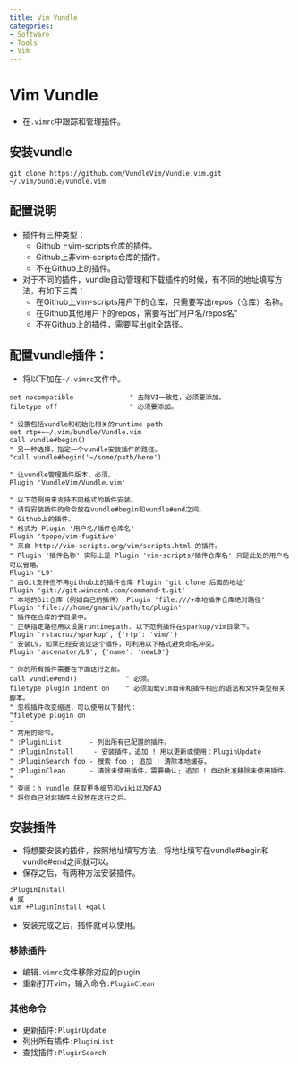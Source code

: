 ```yaml
---
title: Vim Vundle
categories:
- Software
- Tools
- Vim
---
```

# Vim Vundle

- 在`.vimrc`中跟踪和管理插件。

## 安装vundle

```
git clone https://github.com/VundleVim/Vundle.vim.git ~/.vim/bundle/Vundle.vim
```

## 配置说明

- 插件有三种类型：
    - Github上vim-scripts仓库的插件。
    - Github上非vim-scripts仓库的插件。
    - 不在Github上的插件。
- 对于不同的插件，vundle自动管理和下载插件的时候，有不同的地址填写方法，有如下三类：
    - 在Github上vim-scripts用户下的仓库，只需要写出repos（仓库）名称。
    - 在Github其他用户下的repos，需要写出"用户名/repos名"
    - 不在Github上的插件，需要写出git全路径。

## 配置vundle插件：

- 将以下加在`~/.vimrc`文件中。

```
set nocompatible              " 去除VI一致性，必须要添加。
filetype off                  " 必须要添加。

" 设置包括vundle和初始化相关的runtime path
set rtp+=~/.vim/bundle/Vundle.vim
call vundle#begin()
" 另一种选择，指定一个vundle安装插件的路径。
"call vundle#begin('~/some/path/here')

" 让vundle管理插件版本，必须。
Plugin 'VundleVim/Vundle.vim'

" 以下范例用来支持不同格式的插件安装。
" 请将安装插件的命令放在vundle#begin和vundle#end之间。
" Github上的插件。
" 格式为 Plugin '用户名/插件仓库名'
Plugin 'tpope/vim-fugitive'
" 来自 http://vim-scripts.org/vim/scripts.html 的插件。
" Plugin '插件名称' 实际上是 Plugin 'vim-scripts/插件仓库名' 只是此处的用户名可以省略。
Plugin 'L9'
" 由Git支持但不再github上的插件仓库 Plugin 'git clone 后面的地址'
Plugin 'git://git.wincent.com/command-t.git'
" 本地的Git仓库（例如自己的插件） Plugin 'file:///+本地插件仓库绝对路径'
Plugin 'file:///home/gmarik/path/to/plugin'
" 插件在仓库的子目录中。
" 正确指定路径用以设置runtimepath. 以下范例插件在sparkup/vim目录下。
Plugin 'rstacruz/sparkup', {'rtp': 'vim/'}
" 安装L9，如果已经安装过这个插件，可利用以下格式避免命名冲突。
Plugin 'ascenator/L9', {'name': 'newL9'}

" 你的所有插件需要在下面这行之前。
call vundle#end()            " 必须。
filetype plugin indent on    " 必须加载vim自带和插件相应的语法和文件类型相关脚本。
" 忽视插件改变缩进，可以使用以下替代：
"filetype plugin on
"
" 常用的命令。
" :PluginList       - 列出所有已配置的插件。
" :PluginInstall  	 - 安装插件，追加 ! 用以更新或使用：PluginUpdate
" :PluginSearch foo - 搜索 foo ; 追加 ! 清除本地缓存。
" :PluginClean      - 清除未使用插件，需要确认; 追加 ! 自动批准移除未使用插件。
"
" 查阅：h vundle 获取更多细节和wiki以及FAQ
" 将你自己对非插件片段放在这行之后。
```

## 安装插件

- 将想要安装的插件，按照地址填写方法，将地址填写在vundle#begin和vundle#end之间就可以。
- 保存之后，有两种方法安装插件。

```
:PluginInstall
# 或
vim +PluginInstall +qall
```

- 安装完成之后，插件就可以使用。

### 移除插件

- 编辑`.vimrc`文件移除对应的plugin
- 重新打开vim，输入命令`:PluginClean`

### 其他命令

- 更新插件`:PluginUpdate`
- 列出所有插件`:PluginList`
- 查找插件`:PluginSearch`

